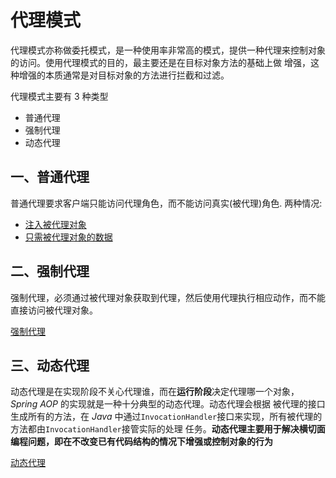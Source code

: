 # 代理模式
代理模式亦称做委托模式，是一种使用率非常高的模式，提供一种代理来控制对象的访问。使用代理模式的目的，最主要还是在目标对象方法的基础上做
增强，这种增强的本质通常是对目标对象的方法进行拦截和过滤。

代理模式主要有 3 种类型
* 普通代理
* 强制代理
* 动态代理


## 一、普通代理
普通代理要求客户端只能访问代理角色，而不能访问真实(被代理)角色. 两种情况:

* [注入被代理对象](v1/GamePlayerProxy.java)
* [只需被代理对象的数据](v2/GamePlayerProxy.java)

## 二、强制代理
强制代理，必须通过被代理对象获取到代理，然后使用代理执行相应动作，而不能直接访问被代理对象。

[强制代理](forceproxy/GamePlayerProxy.java)

## 三、动态代理
动态代理是在实现阶段不关心代理谁，而在**运行阶段**决定代理哪一个对象，*Spring AOP* 的实现就是一种十分典型的动态代理。动态代理会根据
被代理的接口生成所有的方法，在 *Java* 中通过`InvocationHandler`接口来实现，所有被代理的方法都由`InvocationHandler`接管实际的处理
任务。**动态代理主要用于解决横切面编程问题，即在不改变已有代码结构的情况下增强或控制对象的行为**

[动态代理](dynamicproxy/GamePlayerProxy.java)
